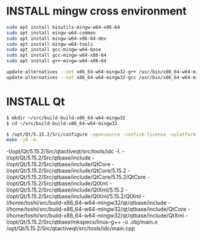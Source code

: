 
INSTALL mingw cross environment
===========

```bash
sudo apt install binutils-mingw-w64-x86-64
sudo apt install mingw-w64-common
sudo apt install mingw-w64-x86-64-dev
sudo apt install mingw-w64-tools
sudo apt install gcc-mingw-w64-base
sudo apt install gcc-mingw-w64-x86-64
sudo apt install g++-mingw-w64-x86-64
```

```bash
update-alternatives --set x86_64-w64-mingw32-g++ /usr/bin/x86_64-w64-mingw32-g++-posix
update-alternatives --set x86_64-w64-mingw32-gcc /usr/bin/x86_64-w64-mingw32-gcc-posix
```

INSTALL Qt
============

```bash
$ mkdir ~/src/build-build-x86_64-w64-mingw32
$ cd ~/src/build-build-x86_64-w64-mingw32

$ /opt/Qt/5.15.2/Src/configure -opensource -confirm-license -xplatform win32-g++ -device-option CROSS_COMPILE=/usr/bin/x86_64-w64-mingw32- -prefix /opt/Qt/5.15.2/x86_64-w64-mingw32 -nomake examples -opengl desktop -I/usr/x86_64-w64-mingw32/include/ -L/usr/x86_64-w64-mingw32/lib QMAKE_LIBS+="-lws2_32"
make -j8 -k
```

-I/opt/Qt/5.15.2/Src/qtactiveqt/src/tools/idc -I. -I/opt/Qt/5.15.2/Src/qtbase/include -I/opt/Qt/5.15.2/Src/qtbase/include/QtCore
-I/opt/Qt/5.15.2/Src/qtbase/include/QtCore/5.15.2 -I/opt/Qt/5.15.2/Src/qtbase/include/QtCore/5.15.2/QtCore
-I/opt/Qt/5.15.2/Src/qtbase/include/QtXml
-I/opt/Qt/5.15.2/Src/qtbase/include/QtXml/5.15.2
-I/opt/Qt/5.15.2/Src/qtbase/include/QtXml/5.15.2/QtXml
-I/home/toshi/src/build-x86_64-w64-mingw32/qt/qtbase/include
-I/home/toshi/src/build-x86_64-w64-mingw32/qt/qtbase/include/QtCore
-I/home/toshi/src/build-x86_64-w64-mingw32/qt/qtbase/include/QtXml
-I/opt/Qt/5.15.2/Src/qtbase/mkspecs/linux-g++ -o .obj/main.o /opt/Qt/5.15.2/Src/qtactiveqt/src/tools/idc/main.cpp
